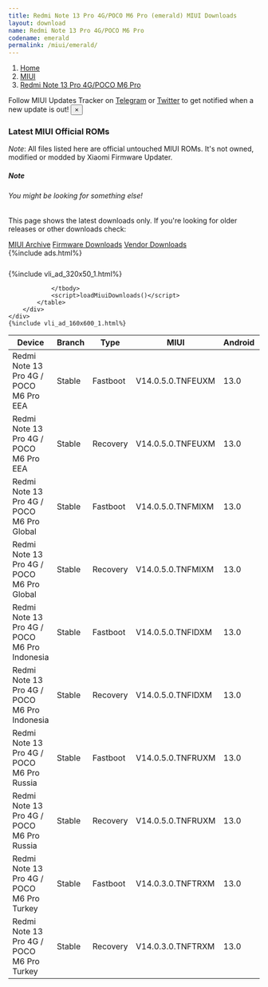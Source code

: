 ```yaml
---
title: Redmi Note 13 Pro 4G/POCO M6 Pro (emerald) MIUI Downloads
layout: download
name: Redmi Note 13 Pro 4G/POCO M6 Pro
codename: emerald
permalink: /miui/emerald/
---
```

<nav aria-label="breadcrumb">
    <ol class="breadcrumb">
        <li class="breadcrumb-item"><a href="/">Home</a></li>
        <li class="breadcrumb-item"><a href="/miui/">MIUI</a></li>
        <li class="breadcrumb-item active" aria-current="page"><a href="/miui/emerald/">Redmi Note 13 Pro 4G/POCO M6 Pro</a></li>
    </ol>
</nav>
<div class="alert alert-primary alert-dismissible fade show" role="alert">
    Follow MIUI Updates Tracker on <a href="https://t.me/MIUIUpdatesTracker" class="alert-link">Telegram</a>
     or <a href="https://twitter.com/MiFwUpdater" class="alert-link">Twitter</a> to get notified when a new update is out!
    <button type="button" class="close" data-dismiss="alert" aria-label="Close">
        <span aria-hidden="true">&times;</span>
    </button>
</div>

### Latest MIUI Official ROMs
*Note*: All files listed here are official untouched MIUI ROMs. It's not owned, modified or modded by Xiaomi Firmware Updater.
<div class="card">
  <div class="card-body">
    <h5 class="card-title">Note</h5>
    <h6 class="card-subtitle mb-2 text-muted">You might be looking for something else!</h6>
    <p class="card-text">This page shows the latest downloads only.
     If you're looking for older releases or other downloads check:</p>
    <a href="/archive/miui/emerald/" class="card-link">MIUI Archive</a>
    <a href="/firmware/emerald/" class="card-link">Firmware Downloads</a>
    <a href="/vendor/emerald/" class="card-link">Vendor Downloads</a>
  </div>
</div>
{%include ads.html%}
<div class="row justify-content-center">
    <div class="col-10">
        <div class="table-responsive-md" style="margin-top: 25px;">
            {%include vli_ad_320x50_1.html%}
            <table id="miui" class="display dt-responsive nowrap compact table table-striped table-hover table-sm">
                <thead class="thead-dark">
                    <tr>
                        <th data-ref="device">Device</th>
                        <th data-ref="branch">Branch</th>
                        <th data-ref="type">Type</th>
                        <th data-ref="miui">MIUI</th>
                        <th data-ref="android">Android</th>
                        <th data-ref="size">Size</th>
                        <th data-ref="size">Date</th>
                        <th data-ref="link">Link</th>
                    </tr>
                </thead>
                <tbody>
                <tr><td>Redmi Note 13 Pro 4G / POCO M6 Pro EEA</td><td>Stable</td><td>Fastboot</td><td>V14.0.5.0.TNFEUXM</td><td>13.0</td><td>6.8 GB</td><td>2024-02-01</td><td><a href="/miui/emerald/stable/V14.0.5.0.TNFEUXM/">Download</a></td></tr>
<tr><td>Redmi Note 13 Pro 4G / POCO M6 Pro EEA</td><td>Stable</td><td>Recovery</td><td>V14.0.5.0.TNFEUXM</td><td>13.0</td><td>4.5 GB</td><td>2024-02-19</td><td><a href="/miui/emerald/stable/V14.0.5.0.TNFEUXM/">Download</a></td></tr>
<tr><td>Redmi Note 13 Pro 4G / POCO M6 Pro Global</td><td>Stable</td><td>Fastboot</td><td>V14.0.5.0.TNFMIXM</td><td>13.0</td><td>7.3 GB</td><td>2024-02-03</td><td><a href="/miui/emerald/stable/V14.0.5.0.TNFMIXM/">Download</a></td></tr>
<tr><td>Redmi Note 13 Pro 4G / POCO M6 Pro Global</td><td>Stable</td><td>Recovery</td><td>V14.0.5.0.TNFMIXM</td><td>13.0</td><td>4.6 GB</td><td>2024-02-19</td><td><a href="/miui/emerald/stable/V14.0.5.0.TNFMIXM/">Download</a></td></tr>
<tr><td>Redmi Note 13 Pro 4G / POCO M6 Pro Indonesia</td><td>Stable</td><td>Fastboot</td><td>V14.0.5.0.TNFIDXM</td><td>13.0</td><td>6.6 GB</td><td>2024-02-19</td><td><a href="/miui/emerald/stable/V14.0.5.0.TNFIDXM/">Download</a></td></tr>
<tr><td>Redmi Note 13 Pro 4G / POCO M6 Pro Indonesia</td><td>Stable</td><td>Recovery</td><td>V14.0.5.0.TNFIDXM</td><td>13.0</td><td>4.5 GB</td><td>2024-02-23</td><td><a href="/miui/emerald/stable/V14.0.5.0.TNFIDXM/">Download</a></td></tr>
<tr><td>Redmi Note 13 Pro 4G / POCO M6 Pro Russia</td><td>Stable</td><td>Fastboot</td><td>V14.0.5.0.TNFRUXM</td><td>13.0</td><td>6.9 GB</td><td>2024-01-29</td><td><a href="/miui/emerald/stable/V14.0.5.0.TNFRUXM/">Download</a></td></tr>
<tr><td>Redmi Note 13 Pro 4G / POCO M6 Pro Russia</td><td>Stable</td><td>Recovery</td><td>V14.0.5.0.TNFRUXM</td><td>13.0</td><td>4.5 GB</td><td>2024-02-03</td><td><a href="/miui/emerald/stable/V14.0.5.0.TNFRUXM/">Download</a></td></tr>
<tr><td>Redmi Note 13 Pro 4G / POCO M6 Pro Turkey</td><td>Stable</td><td>Fastboot</td><td>V14.0.3.0.TNFTRXM</td><td>13.0</td><td>6.2 GB</td><td>2024-01-30</td><td><a href="/miui/emerald/stable/V14.0.3.0.TNFTRXM/">Download</a></td></tr>
<tr><td>Redmi Note 13 Pro 4G / POCO M6 Pro Turkey</td><td>Stable</td><td>Recovery</td><td>V14.0.3.0.TNFTRXM</td><td>13.0</td><td>4.5 GB</td><td>2024-02-19</td><td><a href="/miui/emerald/stable/V14.0.3.0.TNFTRXM/">Download</a></td></tr>

                </tbody>
                <script>loadMiuiDownloads()</script>
            </table>
        </div>
    </div>
    {%include vli_ad_160x600_1.html%}
</div>
